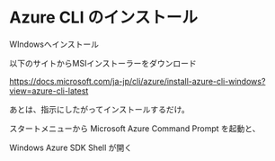 # Azure CLI のインストール

WIndowsへインストール

以下のサイトからMSIインストーラーをダウンロード

https://docs.microsoft.com/ja-jp/cli/azure/install-azure-cli-windows?view=azure-cli-latest

あとは、指示にしたがってインストールするだけ。

スタートメニューから Microsoft Azure Command Prompt  を起動と、

Windows Azure SDK Shell が開く
